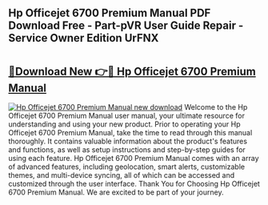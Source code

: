 ## Hp Officejet 6700 Premium Manual PDF Download Free - Part-pVR User Guide Repair - Service Owner Edition UrFNX

# <h2><a href="http://cf26286.oget.top/?id=Hp+Officejet+6700+Premium+Manual">🔗Download New 👉🔴 Hp Officejet 6700 Premium Manual</a></h2>

[![Hp Officejet 6700 Premium Manual new download](https://i.imgur.com/5g1atiW.png)](http://cf26286.oget.top/?id=Hp+Officejet+6700+Premium+Manual)
Welcome to the Hp Officejet 6700 Premium Manual user manual, your ultimate resource for understanding and using your new product. Prior to operating your Hp Officejet 6700 Premium Manual, take the time to read through this manual thoroughly. It contains valuable information about the product's features and functions, as well as setup instructions and step-by-step guides for using each feature. Hp Officejet 6700 Premium Manual comes with an array of advanced features, including geolocation, smart alerts, customizable themes, and multi-device syncing, all of which can be accessed and customized through the user interface. Thank You for Choosing Hp Officejet 6700 Premium Manual. We are excited to be part of your journey.
